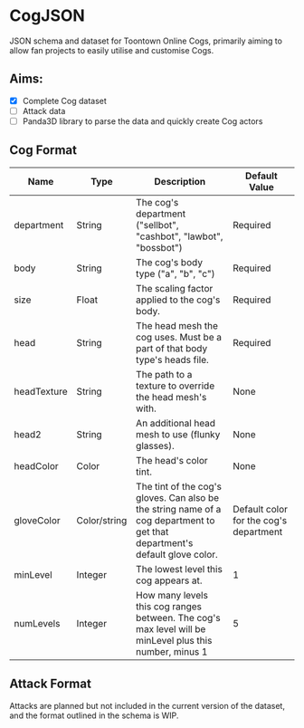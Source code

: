 # CogJSON
JSON schema and dataset for Toontown Online Cogs, primarily aiming to allow fan projects to easily utilise and customise Cogs.
## Aims:
- [x] Complete Cog dataset
- [ ] Attack data
- [ ] Panda3D library to parse the data and quickly create Cog actors
## Cog Format
Name | Type | Description | Default Value
--- | --- | --- | ---
department | String | The cog's department ("sellbot", "cashbot", "lawbot", "bossbot") | Required
body | String | The cog's body type ("a", "b", "c") | Required
size | Float | The scaling factor applied to the cog's body. | Required
head | String | The head mesh the cog uses. Must be a part of that body type's heads file. | Required
headTexture | String | The path to a texture to override the head mesh's with. | None
head2 | String | An additional head mesh to use (flunky glasses). | None
headColor | Color | The head's color tint. | None
gloveColor | Color/string | The tint of the cog's gloves. Can also be the string name of a cog department to get that department's default glove color. | Default color for the cog's department
minLevel | Integer | The lowest level this cog appears at. | 1
numLevels | Integer | How many levels this cog ranges between. The cog's max level will be minLevel plus this number, minus 1 | 5
## Attack Format
Attacks are planned but not included in the current version of the dataset, and the format outlined in the schema is WIP.
